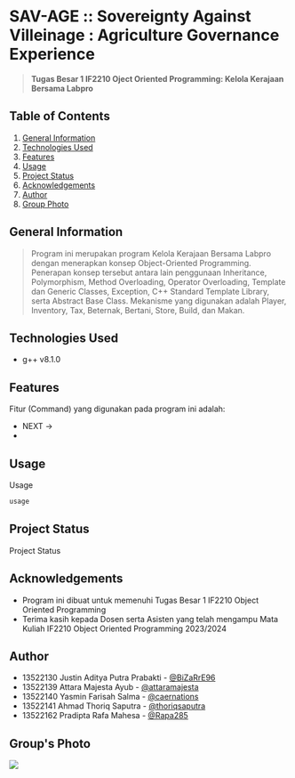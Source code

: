 # SAV-AGE :: Sovereignty Against Villeinage : Agriculture Governance Experience
> **Tugas Besar 1 IF2210 Oject Oriented Programming: Kelola Kerajaan Bersama Labpro**

## Table of Contents
1. [General Information](#general-information)
2. [Technologies Used](#technologies-used)
3. [Features](#features)
4. [Usage](#usage)
5. [Project Status](#project-status)
6. [Acknowledgements](#acknowledgements)
7. [Author](#author)
8. [Group Photo](#groups-photo)

## General Information
> Program ini merupakan program Kelola Kerajaan Bersama Labpro dengan menerapkan konsep Object-Oriented Programming. Penerapan konsep tersebut antara lain penggunaan Inheritance, Polymorphism, Method Overloading, Operator Overloading, Template dan Generic Classes, Exception, C++ Standard Template Library, serta Abstract Base Class. Mekanisme yang digunakan adalah Player, Inventory, Tax, Beternak, Bertani, Store, Build, dan Makan.

## Technologies Used
- g++ v8.1.0

## Features
Fitur (Command) yang digunakan pada program ini adalah:
- NEXT ->
-

## Usage
Usage

```bash
usage
```

## Project Status
Project Status

## Acknowledgements
- Program ini dibuat untuk memenuhi Tugas Besar 1 IF2210 Object Oriented Programming
- Terima kasih kepada Dosen serta Asisten yang telah mengampu Mata Kuliah IF2210 Object Oriented Programming 2023/2024

## Author
- 13522130 Justin Aditya Putra Prabakti - [@BiZaRrE96](https://github.com/BiZaRrE96)
- 13522139 Attara Majesta Ayub - [@attaramajesta](https://github.com/attaramajesta)
- 13522140 Yasmin Farisah Salma - [@caernations](https://github.com/caernations)
- 13522141 Ahmad Thoriq Saputra - [@thoriqsaputra](https://github.com/fnathas)
- 13522162 Pradipta Rafa Mahesa - [@Rapa285](https://github.com/Rapa285)

## Group's Photo
![](doc/Photo.jpg)